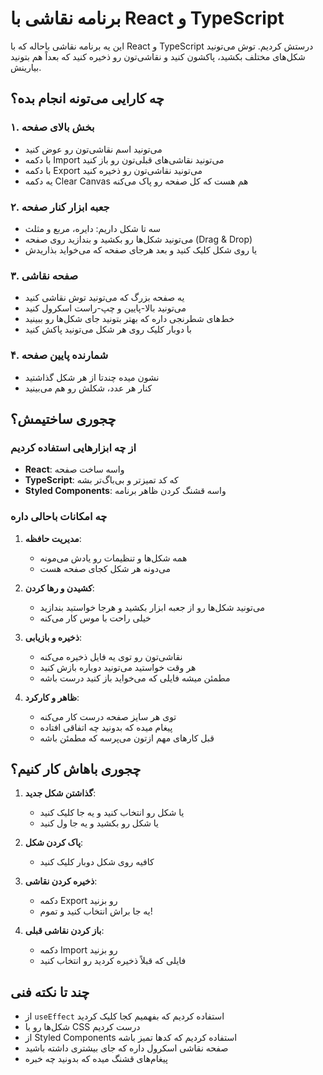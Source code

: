 # برنامه نقاشی با React و TypeScript

این یه برنامه نقاشی باحاله که با React و TypeScript درستش کردیم. توش می‌تونید شکل‌های مختلف بکشید، پاکشون کنید و نقاشی‌تون رو ذخیره کنید که بعداً هم بتونید بیارینش.

## چه کارایی می‌تونه انجام بده؟

### ۱. بخش بالای صفحه
- می‌تونید اسم نقاشی‌تون رو عوض کنید
- با دکمه Import می‌تونید نقاشی‌های قبلی‌تون رو باز کنید
- با دکمه Export می‌تونید نقاشی‌تون رو ذخیره کنید
- یه دکمه Clear Canvas هم هست که کل صفحه رو پاک می‌کنه

### ۲. جعبه ابزار کنار صفحه
- سه تا شکل داریم: دایره، مربع و مثلث
- می‌تونید شکل‌ها رو بکشید و بندازید روی صفحه (Drag & Drop)
- یا روی شکل کلیک کنید و بعد هرجای صفحه که می‌خواید بذاریدش

### ۳. صفحه نقاشی
- یه صفحه بزرگ که می‌تونید توش نقاشی کنید
- می‌تونید بالا-پایین و چپ-راست اسکرول کنید
- خط‌های شطرنجی داره که بهتر بتونید جای شکل‌ها رو ببینید
- با دوبار کلیک روی هر شکل می‌تونید پاکش کنید

### ۴. شمارنده پایین صفحه
- نشون میده چندتا از هر شکل گذاشتید
- کنار هر عدد، شکلش رو هم می‌بینید

## چجوری ساختیمش؟

### از چه ابزارهایی استفاده کردیم
- **React**: واسه ساخت صفحه
- **TypeScript**: که کد تمیزتر و بی‌باگ‌تر بشه
- **Styled Components**: واسه قشنگ کردن ظاهر برنامه

### چه امکانات باحالی داره
1. **مدیریت حافظه**: 
   - همه شکل‌ها و تنظیمات رو یادش می‌مونه
   - می‌دونه هر شکل کجای صفحه هست

2. **کشیدن و رها کردن**: 
   - می‌تونید شکل‌ها رو از جعبه ابزار بکشید و هرجا خواستید بندازید
   - خیلی راحت با موس کار می‌کنه

3. **ذخیره و بازیابی**:
   - نقاشی‌تون رو توی یه فایل ذخیره می‌کنه
   - هر وقت خواستید می‌تونید دوباره بازش کنید
   - مطمئن میشه فایلی که می‌خواید باز کنید درست باشه

4. **ظاهر و کارکرد**:
   - توی هر سایز صفحه درست کار می‌کنه
   - پیغام میده که بدونید چه اتفاقی افتاده
   - قبل کارهای مهم ازتون می‌پرسه که مطمئن باشه

## چجوری باهاش کار کنیم؟

1. **گذاشتن شکل جدید**:
   - یا شکل رو انتخاب کنید و یه جا کلیک کنید
   - یا شکل رو بکشید و یه جا ول کنید

2. **پاک کردن شکل**:
   - کافیه روی شکل دوبار کلیک کنید

3. **ذخیره کردن نقاشی**:
   - دکمه Export رو بزنید
   - یه جا براش انتخاب کنید و تموم!

4. **باز کردن نقاشی قبلی**:
   - دکمه Import رو بزنید
   - فایلی که قبلاً ذخیره کردید رو انتخاب کنید

## چند تا نکته فنی

- از `useEffect` استفاده کردیم که بفهمیم کجا کلیک کردید
- شکل‌ها رو با CSS درست کردیم
- از Styled Components استفاده کردیم که کدها تمیز باشه
- صفحه نقاشی اسکرول داره که جای بیشتری داشته باشید
- پیغام‌های قشنگ میده که بدونید چه خبره